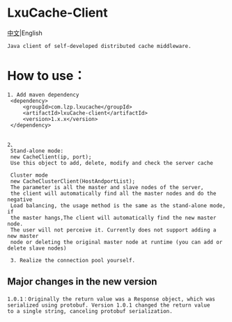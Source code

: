 # LxuCache-Client
    
[中文](https://github.com/65487123/LxuCache-Client/blob/master/README.md)|English
    
    Java client of self-developed distributed cache middleware. 

# 	How to use：
    1. Add maven dependency
     <dependency>
         <groupId>com.lzp.lxucache</groupId>
         <artifactId>lxuCache-client</artifactId>
         <version>1.x.x</version>
     </dependency>


    2、
     Stand-alone mode:
     new CacheClient(ip, port);
     Use this object to add, delete, modify and check the server cache

     Cluster mode
     new CacheClusterClient(HostAndportList);
     The parameter is all the master and slave nodes of the server, 
     the client will automatically find all the master nodes and do the negative
     Load balancing, the usage method is the same as the stand-alone mode, if 
     the master hangs,The client will automatically find the new master node. 
     The user will not perceive it. Currently does not support adding a new master 
     node or deleting the original master node at runtime (you can add or delete slave nodes)
    
     3. Realize the connection pool yourself.

## Major changes in the new version

    1.0.1：Originally the return value was a Response object, which was serialized using protobuf. Version 1.0.1 changed the return value 
    to a single string, canceling protobuf serialization.
